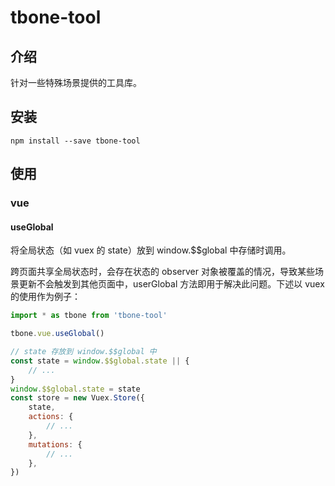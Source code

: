 # tbone-tool

## 介绍

针对一些特殊场景提供的工具库。

## 安装

```
npm install --save tbone-tool
```

## 使用

### vue

#### useGlobal

将全局状态（如 vuex 的 state）放到 window.$$global 中存储时调用。

跨页面共享全局状态时，会存在状态的 observer 对象被覆盖的情况，导致某些场景更新不会触发到其他页面中，userGlobal 方法即用于解决此问题。下述以 vuex 的使用作为例子：

```js
import * as tbone from 'tbone-tool'

tbone.vue.useGlobal()

// state 存放到 window.$$global 中
const state = window.$$global.state || {
    // ...
}
window.$$global.state = state
const store = new Vuex.Store({
    state,
    actions: {
        // ...
    },
    mutations: {
        // ...
    },
})
```

